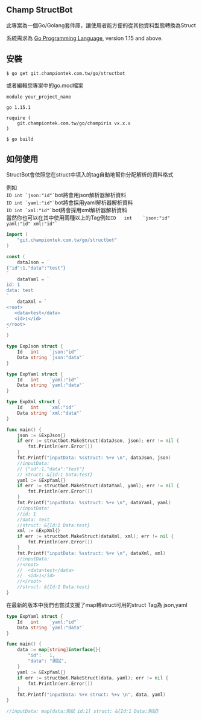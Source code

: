 Champ StructBot 
---
此專案為一個Go/Golang套件庫，讓使用者能方便的從其他資料型態轉換為Struct

系統需求為 [Go Programming Language](https://golang.org/dl/), version 1.15 and above.

安裝
---
```shell script
$ go get git.championtek.com.tw/go/structbot
```
或者編輯您專案中的go.mod檔案
```
module your_project_name

go 1.15.1

require (
    git.championtek.com.tw/go/champiris vx.x.x
)
```

```shell script
$ go build
```

如何使用
---
StructBot會依照您在struct中填入的tag自動地幫你分配解析的資料格式

例如<br>
 ``` ID int `json:"id"` ```bot將會用json解析器解析資料<br>
 ``` ID int `yaml:"id"` ```bot將會採用yaml解析器解析資料<br>
 ``` ID int `xml:"id"` ```bot將會採用xml解析器解析資料<br>
 當然你也可以在其中使用兩種以上的Tag例如``` ID   int    `json:"id" yaml:"id" xml:"id"` ``` <br>


```go
import (
	"git.championtek.com.tw/go/structbot"
)

const (
	dataJson = `
{"id":1,"data":"test"}
`
	dataYaml = `
id: 1
data: test
`
	dataXml = `
<root>
   <data>test</data>
   <id>1</id>
</root>
`
)

type ExpJson struct {
	Id   int    `json:"id"`
	Data string `json:"data"`
}

type ExpYaml struct {
	Id   int    `yaml:"id"`
	Data string `yaml:"data"`
}

type ExpXml struct {
	Id   int    `xml:"id"`
	Data string `xml:"data"`
}

func main() {
	json := &ExpJson{}
	if err := structbot.MakeStruct(dataJson, json); err != nil {
		fmt.Println(err.Error())
	}
	fmt.Printf("inputData: %sstruct: %+v \n", dataJson, json)
	//inputData: 
	// {"id":1,"data":"test"}
	// struct: &{Id:1 Data:test} 
	yaml := &ExpYaml{}
	if err := structbot.MakeStruct(dataYaml, yaml); err != nil {
		fmt.Println(err.Error())
	}
	fmt.Printf("inputData: %sstruct: %+v \n", dataYaml, yaml)
	//inputData: 
	//id: 1 
	//data: test 
	//struct: &{Id:1 Data:test} 
	xml := &ExpXml{}
	if err := structbot.MakeStruct(dataXml, xml); err != nil {
		fmt.Println(err.Error())
	}
	fmt.Printf("inputData: %sstruct: %+v \n", dataXml, xml) 
    //inputData: 
    //<root> 
    //  <data>test</data> 
    //  <id>1</id> 
    //</root> 
    //struct: &{Id:1 Data:test} 
}
```
在最新的版本中我們也嘗試支援了map轉struct可用的struct Tag為 json,yaml
```go
type ExpYaml struct {
	Id   int    `yaml:"id"`
	Data string `yaml:"data"`
}

func main() {
	data := map[string]interface{}{
		"id":   1,
		"data": "測試",
	}
	yaml := &ExpYaml{}
	if err := structbot.MakeStruct(data, yaml); err != nil {
		fmt.Println(err.Error())
	}
	fmt.Printf("inputData: %+v struct: %+v \n", data, yaml)
}

//inputData: map[data:測試 id:1] struct: &{Id:1 Data:測試} 
```
